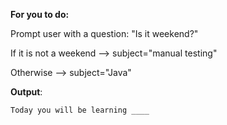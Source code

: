 **For you to do:**

Prompt user with a question: "Is it weekend?"

If it is not a weekend --> subject="manual testing"

Otherwise --> subject="Java"

**Output**:

```
Today you will be learning ____
```